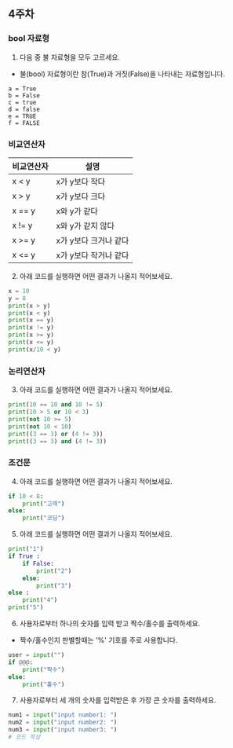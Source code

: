 ## 4주차
### bool 자료형

1. 다음 중 불 자료형을 모두 고르세요.
- 불(bool) 자료형이란 참(True)과 거짓(False)을 나타내는 자료형입니다. 

```
a = True
b = False
c = true
d = false
e = TRUE
f = FALSE
```


### 비교연산자

|비교연산자|설명|    
|-------|---------|
|x < y|x가 y보다 작다|
|x > y|x가 y보다 크다|
|x == y|x와 y가 같다|
|x != y|x와 y가 같지 않다|
|x >= y|x가 y보다 크거나 같다|
|x <= y|x가 y보다 작거나 같다|  


2. 아래 코드를 실행하면 어떤 결과가 나올지 적어보세요.


```python
x = 10 
y = 8
print(x > y)
print(x < y)
print(x == y)
print(x != y)
print(x >= y)
print(x <= y)
print(x/10 < y)
```

### 논리연산자

3. 아래 코드를 실행하면 어떤 결과가 나올지 적어보세요.


```python
print(10 == 10 and 10 != 5)
print(10 > 5 or 10 < 3)
print(not 10 >= 5)
print(not 10 < 10)
print((3 == 3) or (4 != 3))
print((3 == 3) and (4 != 3))
```

### 조건문

4.  아래 코드를 실행하면 어떤 결과가 나올지 적어보세요.


```python
if 10 < 8:
    print("고래")
else:
    print("코딩")
```

5. 아래 코드를 실행하면 어떤 결과가 나올지 적어보세요.

```python
print("1")
if True :
    if False:
        print("2")
    else:
        print("3")
else :
    print("4")
print("5")
```

6. 사용자로부터 하나의 숫자를 입력 받고 짝수/홀수를 출력하세요.
- 짝수/홀수인지 판별할때는 '%' 기호를 주로 사용합니다.

```python
user = input("")
if @@@:
    print("짝수")
else:
    print("홀수")
```


7. 사용자로부터 세 개의 숫자를 입력받은 후 가장 큰 숫자를 출력하세요.


```python
num1 = input("input number1: ")
num2 = input("input number2: ")
num3 = input("input number3: ")
# 코드 작성
```
